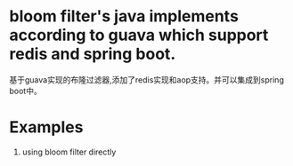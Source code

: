 # bloom filter's java implements according to guava which support redis and spring boot.
基于guava实现的布隆过滤器,添加了redis实现和aop支持。并可以集成到spring boot中。

# Examples
1. using bloom filter directly
```

```